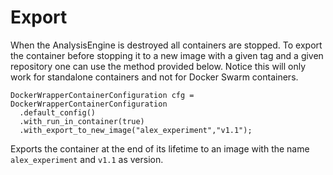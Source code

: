 # Export
When the AnalysisEngine is destroyed all containers are stopped. To export the container before stopping it to a new image with a given tag and a given repository one can use the method provided below. Notice this will only work for standalone containers and not for Docker Swarm containers.

```
DockerWrapperContainerConfiguration cfg = DockerWrapperContainerConfiguration
  .default_config()
  .with_run_in_container(true)
  .with_export_to_new_image("alex_experiment","v1.1");
```
Exports the container at the end of its lifetime to an image with the name ```alex_experiment``` and ```v1.1``` as version.
